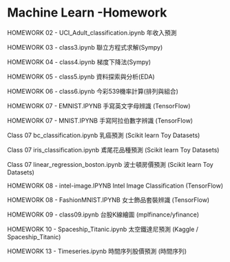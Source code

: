 # Machine Learn -Homework

HOMEWORK 02 - UCI_Adult_classification.ipynb 年收入預測

HOMEWORK 03 - class3.ipynb 聯立方程式求解(Sympy)

HOMEWORK 04 - class4.ipynb 梯度下降法(Sympy)

HOMEWORK 05 - class5.ipynb 資料探索與分析(EDA)

HOMEWORK 06 - class6.ipynb 今彩539機率計算(排列與組合)

HOMEWORK 07 - EMNIST.IPYNB 手寫英文字母辨識 (TensorFlow)

HOMEWORK 07 - MNIST.IPYNB 手寫阿拉伯數字辨識 (TensorFlow)

Class 07 bc_classification.ipynb 乳癌預測 (Scikit learn Toy Datasets)

Class 07 iris_classification.ipynb 鳶尾花品種預測 (Scikit learn Toy Datasets)

Class 07 linear_regression_boston.ipynb 波士頓房價預測 (Scikit learn Toy Datasets)

HOMEWORK 08 - intel-image.IPYNB Intel Image Classification (TensorFlow)

HOMEWORK 08 - FashionMNIST.IPYNB 女士飾品套裝辨識 (TensorFlow)

HOMEWORK 09 - class09.ipynb 台股K線繪圖 (mplfinance/yfinance)

HOMEWORK 10 - Spaceship_Titanic.ipynb 太空鐵達尼預測 (Kaggle / Spaceship_Titanic)

HOMEWORK 13 - Timeseries.ipynb 時間序列股價預測 (時間序列)

